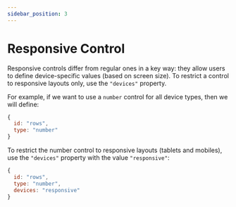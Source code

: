 ```yaml
---
sidebar_position: 3
---
```

# Responsive Control
Responsive controls differ from regular ones in a key way: they allow users to define device-specific values (based on screen size). To restrict a control to responsive layouts only, use the `"devices"` property.

For example, if we want to use a `number` control for all device types, then we will define:
```js
{
  id: "rows",
  type: "number"
}
```

To restrict the number control to responsive layouts (tablets and mobiles), use the `"devices"` property with the value `"responsive"`:
```js
{
  id: "rows",
  type: "number",
  devices: "responsive"
}
```
